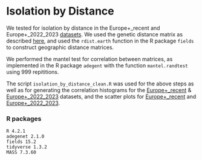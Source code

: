 # Isolation by Distance
We tested for isolation by distance in the Europe+_recent and Europe+_2022_2023 [datasets](../Datasets/Datasets.md). We used the genetic distance matrix as described [here](../distance_matrix/distance_matrix.md), and used the `rdist.earth` function in the R package `fields` to construct geographic distance matrices. 

We performed the mantel test for correlation between matrices, as implemented in the R package `adegent` with the function `mantel.randtest` using 999 repititions.  

The script `isolation_by_distance_clean.R` was used for the above steps as well as for generating the correlation histograms for the [Europe+_recent](ibd_hist_tritici_europe+_recent.pdf) & [Europe+_2022_2023](ibd_hist_tritici_europe+_2022_2023.pdf) datasets, and the scatter plots for [Europe+_recent](ibd_density_tritici_europe+_recent.png) and [Europe+_2022_2023](ibd_density_tritici_europe+_2022_2023.png).


### R packages
```
R 4.2.1
adegenet 2.1.0
fields 15.2
tidyverse 1.3.2
MASS 7.3.60
```

